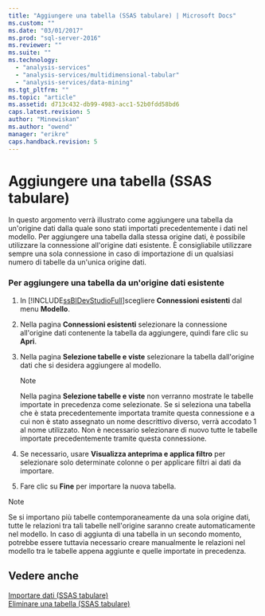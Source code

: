 ```yaml
---
title: "Aggiungere una tabella (SSAS tabulare) | Microsoft Docs"
ms.custom: ""
ms.date: "03/01/2017"
ms.prod: "sql-server-2016"
ms.reviewer: ""
ms.suite: ""
ms.technology: 
  - "analysis-services"
  - "analysis-services/multidimensional-tabular"
  - "analysis-services/data-mining"
ms.tgt_pltfrm: ""
ms.topic: "article"
ms.assetid: d713c432-db99-4983-acc1-52b0fdd58bd6
caps.latest.revision: 5
author: "Minewiskan"
ms.author: "owend"
manager: "erikre"
caps.handback.revision: 5
---
```

# Aggiungere una tabella (SSAS tabulare)
  In questo argomento verrà illustrato come aggiungere una tabella da un'origine dati dalla quale sono stati importati precedentemente i dati nel modello. Per aggiungere una tabella dalla stessa origine dati, è possibile utilizzare la connessione all'origine dati esistente. È consigliabile utilizzare sempre una sola connessione in caso di importazione di un qualsiasi numero di tabelle da un'unica origine dati.  
  
### Per aggiungere una tabella da un'origine dati esistente  
  
1.  In [!INCLUDE[ssBIDevStudioFull](../../includes/ssbidevstudiofull-md.md)]scegliere **Connessioni esistenti** dal menu **Modello**.  
  
2.  Nella pagina **Connessioni esistenti** selezionare la connessione all'origine dati contenente la tabella da aggiungere, quindi fare clic su **Apri**.  
  
3.  Nella pagina **Selezione tabelle e viste** selezionare la tabella dall'origine dati che si desidera aggiungere al modello.  
  
    > [!NOTE]  
    >  Nella pagina **Selezione tabelle e viste** non verranno mostrate le tabelle importate in precedenza come selezionate.  Se si seleziona una tabella che è stata precedentemente importata tramite questa connessione e a cui non è stato assegnato un nome descrittivo diverso, verrà accodato 1 al nome utilizzato. Non è necessario selezionare di nuovo tutte le tabelle importate precedentemente tramite questa connessione.  
  
4.  Se necessario, usare **Visualizza anteprima e applica filtro** per selezionare solo determinate colonne o per applicare filtri ai dati da importare.  
  
5.  Fare clic su **Fine** per importare la nuova tabella.  
  
> [!NOTE]  
>  Se si importano più tabelle contemporaneamente da una sola origine dati, tutte le relazioni tra tali tabelle nell'origine saranno create automaticamente nel modello. In caso di aggiunta di una tabella in un secondo momento, potrebbe essere tuttavia necessario creare manualmente le relazioni nel modello tra le tabelle appena aggiunte e quelle importate in precedenza.  
  
## Vedere anche  
 [Importare dati &#40;SSAS tabulare&#41;](../Topic/Import%20Data%20\(SSAS%20Tabular\).md)   
 [Eliminare una tabella &#40;SSAS tabulare&#41;](../../analysis-services/tabular-models/delete-a-table-ssas-tabular.md)  
  
  